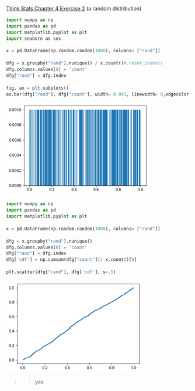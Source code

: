 [Think Stats Chapter 4 Exercise 2](http://greenteapress.com/thinkstats2/html/thinkstats2005.html#toc41) (a random distribution)

```python
import numpy as np
import pandas as pd
import matplotlib.pyplot as plt
import seaborn as sns

x = pd.DataFrame(np.random.random(1000), columns= ["rand"])

dfg = x.groupby("rand").nunique() / x.count()#.reset_index()
dfg.columns.values[0] = 'count'
dfg["rand"] = dfg.index

fig, ax = plt.subplots()
ax.bar(dfg["rand"], dfg["count"], width= 0.001, linewidth= 0,edgecolor ="red", align  = 'center')  
```
![pdf](https://github.com/lh209/dsp/blob/master/img/4_1.png)


```python
import numpy as np
import pandas as pd
import matplotlib.pyplot as plt

x = pd.DataFrame(np.random.random(1000), columns= ["rand"])

dfg = x.groupby("rand").nunique() 
dfg.columns.values[0] = 'count'
dfg["rand"] = dfg.index
dfg['cdf'] = np.cumsum(dfg["count"])/ x.count()[0]

plt.scatter(dfg["rand"], dfg['cdf'], s=.5)
```

![cdf](https://github.com/lh209/dsp/blob/master/img/4_2.png)

>> yes
